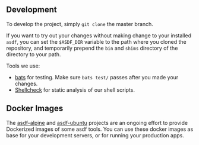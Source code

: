 ## Development

To develop the project, simply `git clone` the master branch.

If you want to try out your changes without making change to your installed `asdf`, you can set the `$ASDF_DIR` variable to the path where you cloned the repository, and temporarily prepend the `bin` and `shims` directory of the directory to your path.

Tools we use:

- [bats](https://github.com/sstephenson/bats) for testing. Make sure
  `bats test/` passes after you made your changes.
- [Shellcheck](https://github.com/koalaman/shellcheck) for static analysis of our shell scripts.

## Docker Images

The [asdf-alpine][asdf-alpine] and [asdf-ubuntu][asdf-ubuntu] projects are an
ongoing effort to provide Dockerized images of some asdf tools. You can use
these docker images as base for your development servers, or for running your
production apps.

[asdf-alpine]: https://github.com/vic/asdf-alpine
[asdf-ubuntu]: https://github.com/vic/asdf-ubuntu
